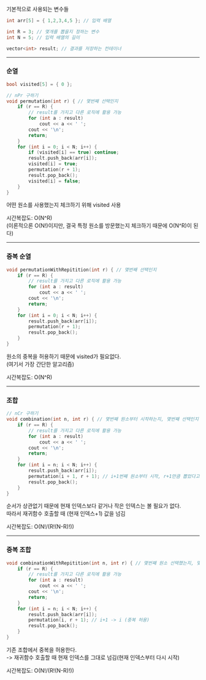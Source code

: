 
기본적으로 사용되는 변수들

```cpp
int arr[5] = { 1,2,3,4,5 }; // 입력 배열

int R = 3; // 몇개를 뽑을지 정하는 변수
int N = 5; // 입력 배열의 길이

vector<int> result; // 결과를 저장하는 컨테이너
```

---

### 순열

```cpp
bool visited[5] = { 0 };

// nPr 구하기
void permutation(int r) { // 몇번째 선택인지
	if (r == R) {
		// result를 가지고 다른 로직에 활용 가능
		for (int a : result)
			cout << a << ' ';
		cout << '\n';
		return;
	}
	for (int i = 0; i < N; i++) {
		if (visited[i] == true) continue;
		result.push_back(arr[i]);
		visited[i] = true;
		permutation(r + 1);
		result.pop_back();
		visited[i] = false;
	}
}
```

어떤 원소를 사용했는지 체크하기 위해 visited 사용

시간복잡도: O(N^R)  
(이론적으론 O(N!)이지만, 결국 특정 원소를 방문했는지 체크하기 때문에 O(N^R)이 된다)

---

### 중복 순열

```cpp
void permutationWithRepitition(int r) { // 몇번째 선택인지
	if (r == R) {
		// result를 가지고 다른 로직에 활용 가능
		for (int a : result)
			cout << a << ' ';
		cout << '\n';
		return;
	}
	for (int i = 0; i < N; i++) {
		result.push_back(arr[i]);
		permutation(r + 1);
		result.pop_back();
	}
}
```

원소의 중복을 허용하기 때문에 visited가 필요없다.<br>
(여기서 가장 간단한 알고리즘)

시간복잡도: O(N^R)

---

### 조합

```cpp
// nCr 구하기
void combination(int n, int r) { // 몇번째 원소부터 시작하는지, 몇번째 선택인지
	if (r == R) {
		// result를 가지고 다른 로직에 활용 가능
		for (int a : result)
			cout << a << ' ';
		cout << '\n';
		return;
	}
	for (int i = n; i < N; i++) {
		result.push_back(arr[i]);
		permutation(i + 1, r + 1); // i+1번째 원소부터 시작, r+1만큼 뽑았다고 표시
		result.pop_back();
	}
}
```

순서가 상관없기 때문에 현재 인덱스보다 같거나 작은 인덱스는 볼 필요가 없다.<br>
따라서 재귀함수 호출할 때 (현재 인덱스+1) 값을 넘김

시간복잡도: O(N!/(R!(N-R)!))

---

### 중복 조합

```cpp
void combinationWithRepitition(int n, int r) { // 몇번째 원소 선택했는지, 몇번째 선택인지
	if (r == R) {
		// result를 가지고 다른 로직에 활용 가능
		for (int a : result)
			cout << a << ' ';
		cout << '\n';
		return;
	}
	for (int i = n; i < N; i++) {
		result.push_back(arr[i]);
		permutation(i, r + 1); // i+1 -> i (중복 허용)
		result.pop_back();
	}
}
```

기존 조합에서 중복을 허용한다.<br>
-> 재귀함수 호출할 때 현재 인덱스를 그대로 넘김(현재 인덱스부터 다시 시작)

시간복잡도: O(N!/(R!(N-R)!))